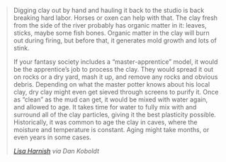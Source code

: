 > Digging clay out by hand and hauling it back to the studio is back breaking hard labor. Horses or oxen can help with that. The clay fresh from the side of the river probably has organic matter in it: leaves, sticks, maybe some fish bones. Organic matter in the clay will burn out during firing, but before that, it generates mold growth and lots of stink.
> 
> If your fantasy society includes a “master-apprentice” model, it would be the apprentice’s job to process the clay. They would spread it out on rocks or a dry yard, mash it up, and remove any rocks and obvious debris. Depending on what the master potter knows about his local clay, dry clay might even get sieved through screens to purify it. Once as “clean” as the mud can get, it would be mixed with water again, and allowed to age. It takes time for water to fully mix with and surround all of the clay particles, giving it the best plasticity possible. Historically, it was common to age the clay in caves, where the moisture and temperature is constant. Aging might take months, or even years in some cases.
> <div></div>
> <cite><a href="http://dankoboldt.com/pottery-ceramics-writers-part1/">Lisa Harnish</a> via Dan Koboldt</a></cite>

